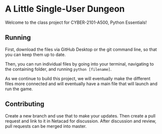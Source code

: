 # A Little Single-User Dungeon

Welcome to the class project for CYBER-2101-A500, Python Essentials!

## Running

First, download the files via GitHub Desktop or the git command line, so that you can keep them up to date.

Then, you can run individual files by going into your terminal, navigating to the containing folder, and running `python [filename]`.

As we continue to build this project, we will eventually make the different files more connected and will eventually have a main file that will launch and run the game.

## Contributing

Create a new branch and use that to make your updates. Then create a pull request and link to it in Netacad for discussion. After discussion and review, pull requests can be merged into master.
